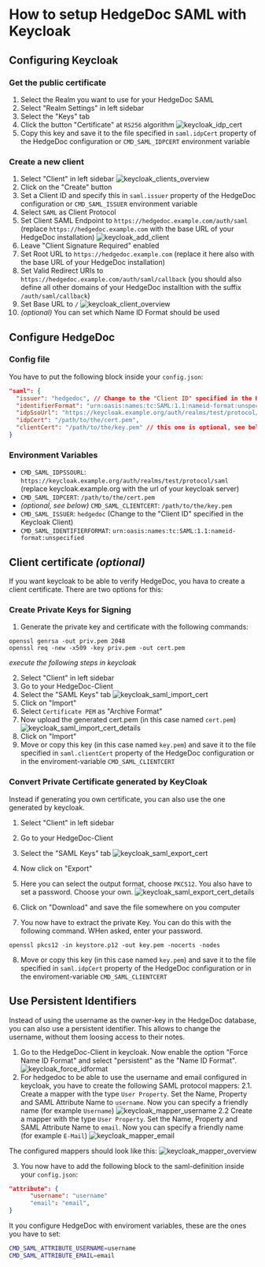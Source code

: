 # How to setup HedgeDoc SAML with Keycloak
## Configuring Keycloak
### Get the public certificate
1. Select the Realm you want to use for your HedgeDoc SAML
2. Select "Realm Settings" in left sidebar
3. Select the "Keys" tab
4. Click the button "Certificate" at `RS256` algorithm
![keycloak_idp_cert](../../images/auth/keycloak_idp_cert.png)
5. Copy this key and save it to the file specified in `saml.idpCert` property of the HedgeDoc configuration or `CMD_SAML_IDPCERT` environment variable

### Create a new client
1. Select "Client" in left sidebar
![keycloak_clients_overview](../../images/auth/keycloak_clients_overview.png)
2. Click on the "Create" button
3. Set a Client ID and specify this in `saml.issuer` property of the HedgeDoc configuration or `CMD_SAML_ISSUER` environment variable
4. Select `SAML` as Client Protocol
5. Set Client SAML Endpoint to `https://hedgedoc.example.com/auth/saml` (replace `https://hedgedoc.example.com` with the base URL of your HedgeDoc installation)
![keycloak_add_client](../../images/auth/keycloak_add_client.png)
6. Leave "Client Signature Required" enabled
7. Set Root URL to `https://hedgedoc.example.com` (replace it here also with the base URL of your HedgeDoc installation)
8. Set Valid Redirect URIs to `https://hedgedoc.example.com/auth/saml/callback` (you should also define all other domains of your HedgeDoc installtion with the suffix `/auth/saml/callback`)
9. Set Base URL to `/`
![keycloak_client_overview](../../images/auth/keycloak_client_overview.png)
10. _(optional)_ You can set which Name ID Format should be used

## Configure HedgeDoc
### Config file
You have to put the following block inside your `config.json`:
```json
"saml": {
  "issuer": "hedgedoc", // Change to the "Client ID" specified in the Keycloak Client
  "identifierFormat": "urn:oasis:names:tc:SAML:1.1:nameid-format:unspecified",
  "idpSsoUrl": "https://keycloak.example.org/auth/realms/test/protocol/saml", // replace keycloak.example.org with the url of your keycloak server
  "idpCert": "/path/to/the/cert.pem",
  "clientCert": "/path/to/the/key.pem" // this one is optional, see below
}
```

### Environment Variables
- `CMD_SAML_IDPSSOURL`: `https://keycloak.example.org/auth/realms/test/protocol/saml` (replace keycloak.example.org with the url of your keycloak server)
- `CMD_SAML_IDPCERT`: `/path/to/the/cert.pem`
- *(optional, see below)* `CMD_SAML_CLIENTCERT`: `/path/to/the/key.pem`
- `CMD_SAML_ISSUER`: `hedgedoc` (Change to the "Client ID" specified in the Keycloak Client)
- `CMD_SAML_IDENTIFIERFORMAT`: `urn:oasis:names:tc:SAML:1.1:nameid-format:unspecified`


## Client certificate *(optional)*
If you want keycloak to be able to verify HedgeDoc, you hava to create a client certificate. There are two options for this:

### Create Private Keys for Signing
1. Generate the private key and certificate with the following commands:
```shell
openssl genrsa -out priv.pem 2048
openssl req -new -x509 -key priv.pem -out cert.pem
```
*execute the following steps in keycloak*

2. Select "Client" in left sidebar
3. Go to your HedgeDoc-Client
4. Select the "SAML Keys" tab
![keycloak_saml_import_cert](../../images/auth/keycloak_saml_import_cert.png)
5. Click on "Import"
6. Select `Certificate PEM` as "Archive Format"
7. Now upload the generated cert.pem (in this case named `cert.pem`)
![keycloak_saml_import_cert_details](../../images/auth/keycloak_saml_import_cert_details.png)
8. Click on "Import"
9. Move or copy this key (in this case named `key.pem`) and save it to the file specified in `saml.clientCert` property of the HedgeDoc configuration or in the enviroment-variable `CMD_SAML_CLIENTCERT`


### Convert Private Certificate generated by KeyCloak
Instead if generating you own certificate, you can also use the one generated by keycloak.

1. Select "Client" in left sidebar
2. Go to your HedgeDoc-Client
3. Select the "SAML Keys" tab
![keycloak_saml_export_cert](../../images/auth/keycloak_saml_export_cert.png)

5. Now click on "Export"
6. Here you can select the output format, choose `PKCS12`. You also have to set a password. Choose your own.
![keycloak_saml_export_cert_details](../../images/auth/keycloak_saml_export_cert_details.png)
6. Click on "Download" and save the file somewhere on you computer
7. You now have to extract the private Key. You can do this with the following command. WHen asked, enter your password.
```shell
openssl pkcs12 -in keystore.p12 -out key.pem -nocerts -nodes
```
8. Move or copy this key (in this case named `key.pem`) and save it to the file specified in `saml.idpCert` property of the HedgeDoc configuration or in the enviroment-variable `CMD_SAML_CLIENTCERT`

## Use Persistent Identifiers
Instead of using the username as the owner-key in the HedgeDoc database, you can also use a persistent identifier. This allows to change the username, without them loosing access to their notes.

1. Go to the HedgeDoc-Client in keycloak. Now enable the option "Force Name ID Format" and select "persistent" as the "Name ID Format".
![keycloak_force_idformat](../../images/auth/keycloak_force_idformat.png)
2. For hedgedoc to be able to use the username and email configured in keycloak, you have to create the following SAML protocol mappers:
    2.1. Create a mapper with the type `User Property`. Set the Name, Property and SAML Attribute Name to `username`. Now you can specify a friendly name (for example `Username`)
![keycloak_mapper_username](../../images/auth/keycloak_mapper_username.png)
    2.2 Create a mapper with the type `User Property`. Set the Name, Property and SAML Attribute Name to `email`. Now you can specify a friendly name (for example `E-Mail`)
![keycloak_mapper_email](../../images/auth/keycloak_mapper_email.png)

The configured mappers should look like this:
![keycloak_mapper_overview](../../images/auth/keycloak_mapper_overview.png)

3. You now have to add the following block to the saml-definition inside your `config.json`:
```json
"attribute": {
      "username": "username"
      "email": "email",
}
```
It you configure HedgeDoc with enviroment variables, these are the ones you have to set:
```bash
CMD_SAML_ATTRIBUTE_USERNAME=username
CMD_SAML_ATTRIBUTE_EMAIL=email
```

